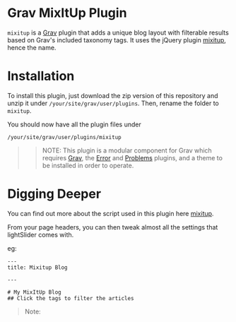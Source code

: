 # Grav MixItUp Plugin

`mixitup` is a [Grav](http://github.com/getgrav/grav) plugin that adds a unique blog layout with filterable results based on Grav's included taxonomy tags.
It uses the jQuery plugin [mixitup](https://mixitup.kunkalabs.com/), hence the name.

# Installation

To install this plugin, just download the zip version of this repository and unzip it under `/your/site/grav/user/plugins`. Then, rename the folder to `mixitup`.

You should now have all the plugin files under

	/your/site/grav/user/plugins/mixitup

>> NOTE: This plugin is a modular component for Grav which requires [Grav](http://github.com/getgrav/grav), the [Error](https://github.com/getgrav/grav-plugin-error) and [Problems](https://github.com/getgrav/grav-plugin-problems) plugins, and a theme to be installed in order to operate.

# Digging Deeper

You can find out more about the script used in this plugin here [mixitup](https://mixitup.kunkalabs.com/).

From your page headers, you can then tweak almost all the settings that lightSlider comes with. 

eg:

```
---
title: Mixitup Blog

---

# My MixItUp Blog
## Click the tags to filter the articles
```

> Note: 
